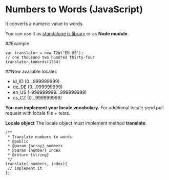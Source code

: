# Numbers to Words (JavaScript)
It converts a numeric value to words. 

You can use it as [standalone js library](https://github.com/Kibo/numbers2words/tree/master/build) or as **Node module**. 

##Example
```
var translator = new T2W("EN_US");
// one thousand two hundred thirty-four
translator.toWords(1234)
```

##Now available locales
 - id_ID (0...999999999)
 - de_DE	(0...999999999)
 - en_US	(-999999999...999999999)
 - cs_CZ	(0...999999999)
 
**You can implement your locale vocabulary**. For additional locale send pull request with locale file + tests.
 
**Locale object**
The locale object must implement method **translate**.
```
/**
 * Translate numbers to words
 * @public
 * @param {array} numbers
 * @param {number} index
 * @return {string}
 */
translate( numbers, index){
 // implement it
};
```

